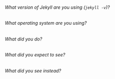 ###### What version of Jekyll are you using (`jekyll -v`)?



###### What operating system are you using?



###### What did you do?



###### What did you expect to see?



###### What did you see instead?


